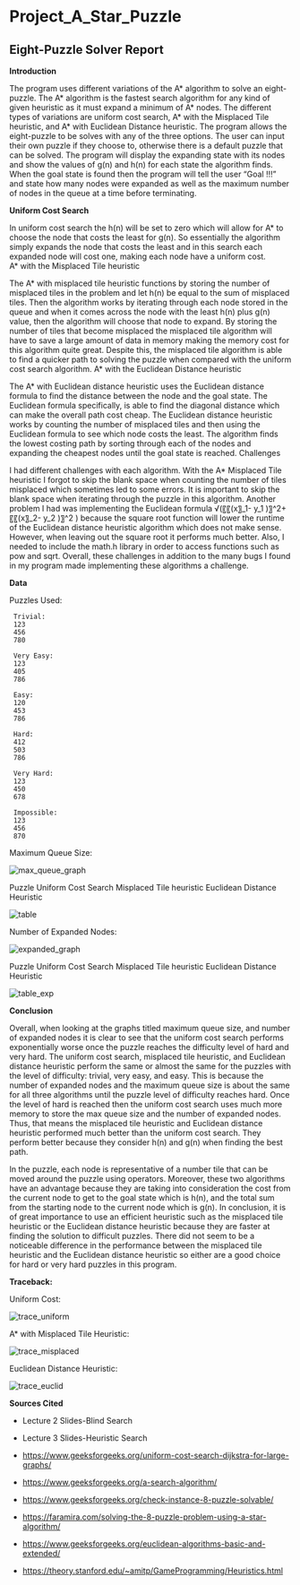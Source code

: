 # Project_A_Star_Puzzle

 ## Eight-Puzzle Solver Report ##
 
 **Introduction**

  The program uses different variations of the A* algorithm to solve an eight-puzzle. The A* algorithm is the fastest search algorithm for any kind of given heuristic as it must expand a minimum of A* nodes. The different types of variations are uniform cost search, A* with the Misplaced Tile heuristic, and A* with Euclidean Distance heuristic. The program allows the eight-puzzle to be solves with any of the three options. The user can input their own puzzle if they choose to, otherwise there is a default puzzle that can be solved. The program will display the expanding state with its nodes and show the values of g(n) and h(n) for each state the algorithm finds. When the goal state is found then the program will tell the user “Goal !!!” and state how many nodes were expanded as well as the maximum number of nodes in the queue at a time before terminating. 

 **Uniform Cost Search**

  In uniform cost search the h(n) will be set to zero which will allow for A* to choose the node that costs the least for g(n). So essentially the algorithm simply expands the node that costs the least and in this search each expanded node will cost one, making each node have a uniform cost.  
 A* with the Misplaced Tile heuristic

  The A* with misplaced tile heuristic functions by storing the number of misplaced tiles in the problem and let h(n) be equal to the sum of misplaced tiles.  Then the algorithm works by iterating through each node stored in the queue and when it comes across the node with the least h(n) plus g(n) value, then the algorithm will choose that node to expand. By storing the number of tiles that become misplaced the misplaced tile algorithm will have to save a large amount of data in memory making the memory cost for this algorithm quite great. Despite this, the misplaced tile algorithm is able to find a quicker path to solving the puzzle when compared with the uniform cost search algorithm. 
 A* with the Euclidean Distance heuristic

  The A* with Euclidean distance heuristic uses the Euclidean distance formula to find the distance between the node and the goal state. The Euclidean formula specifically, is able to find the diagonal distance which can make the overall path cost cheap. The Euclidean distance heuristic works by counting the number of misplaced tiles and then using the Euclidean formula to see which node costs the least. The algorithm finds the lowest costing path by sorting through each of the nodes and expanding the cheapest nodes until the goal state is reached. 
 Challenges

  I had different challenges with each algorithm. With the A* Misplaced Tile heuristic I forgot to skip the blank space when counting the number of tiles misplaced which sometimes led to some errors. It is important to skip the blank space when iterating through the puzzle in this algorithm. Another problem I had was implementing the Euclidean formula √(〖〖(x〗_1- y_1  )〗^2+〖〖(x〗_2- y_2  )〗^2 )    because the square root function will lower the runtime of the Euclidean distance heuristic algorithm which does not make sense. However, when leaving out the square root it performs much better. Also, I needed to include the math.h library in order to access functions such as pow and sqrt. Overall, these challenges in addition to the many bugs I found in my program made implementing these algorithms a challenge. 


 **Data**

  Puzzles Used:

     Trivial:
     123
     456
     780

     Very Easy:
     123
     405
     786

     Easy:
     120
     453
     786

     Hard:
     412
     503
     786

     Very Hard:
     123
     450
     678

     Impossible:
     123
     456
     870



 Maximum Queue Size:
 
 ![max_queue_graph](https://imgur.com/piSt3kc.png)

   Puzzle	Uniform Cost Search	Misplaced Tile heuristic	Euclidean Distance Heuristic

   ![table](https://i.imgur.com/gomLR61.png)


 Number of Expanded Nodes:

 ![expanded_graph](https://imgur.com/KIyzR5W.png)

  Puzzle	Uniform Cost Search	Misplaced Tile heuristic	Euclidean Distance Heuristic

  ![table_exp](https://i.imgur.com/qHMp4BY.png)



 **Conclusion**

 Overall, when looking at the graphs titled maximum queue size, and number of expanded nodes it is clear to see that the uniform cost search performs exponentially worse once the puzzle reaches the difficulty level of hard and very hard. The uniform cost search, misplaced tile heuristic, and Euclidean distance heuristic perform the same or almost the same for the puzzles with the level of difficulty: trivial, very easy, and easy. This is because the number of expanded nodes and the maximum queue size is about the same for all three algorithms until the puzzle level of difficulty reaches hard. 
 Once the level of hard is reached then the uniform cost search uses much more memory to store the max queue size and the number of expanded nodes. Thus, that means the misplaced tile heuristic and Euclidean distance heuristic performed much better than the uniform cost search. They perform better because they consider h(n) and g(n) when finding the best path. 

In the puzzle, each node is representative of a number tile that can be moved around the puzzle using operators. Moreover, these two algorithms have an advantage because they are taking into consideration the cost from the current node to get to the goal state which is h(n), and the total sum from the starting node to the current node which is g(n). 
 In conclusion, it is of great importance to use an efficient heuristic such as the misplaced tile heuristic or the Euclidean distance heuristic because they are faster at finding the solution to difficult puzzles. There did not seem to be a noticeable difference in the performance between the misplaced tile heuristic and the Euclidean distance heuristic so either are a good choice for hard or very hard puzzles in this program. 


 **Traceback:**

 Uniform Cost:

 ![trace_uniform](https://i.imgur.com/YSOJ4mX.png)


 A* with Misplaced Tile Heuristic:

  ![trace_misplaced](https://imgur.com/7P5GNdX.png)


 Euclidean Distance Heuristic:

 ![trace_euclid](https://imgur.com/llUV4rr.png)


 **Sources Cited**

  * Lecture 2 Slides-Blind Search
  
  * Lecture 3 Slides-Heuristic Search
  
  * https://www.geeksforgeeks.org/uniform-cost-search-dijkstra-for-large-graphs/
  
  * https://www.geeksforgeeks.org/a-search-algorithm/
  
  * https://www.geeksforgeeks.org/check-instance-8-puzzle-solvable/
  
  * https://faramira.com/solving-the-8-puzzle-problem-using-a-star-algorithm/
  
  * https://www.geeksforgeeks.org/euclidean-algorithms-basic-and-extended/
  
  * https://theory.stanford.edu/~amitp/GameProgramming/Heuristics.html



